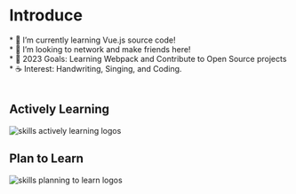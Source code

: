 <!-- My Readme Profile!
I spent a lot of time to make my Readme, and if you like it feel free to take inspiration!

**Acknowledgements**
Awesome Readme Templates
Awesome README
How to write a Good readme

**Authors**
@Pursuit01

**Deployment**
Creating a README on GitHub is a simple process. Here are the steps:

Click the "Create new file" button located in a new github repository (your username).

In the "Name your file" field, enter "README.md" (without the quotes).

Feel free to copy and paste anything you liked from my readme (Customizing it to fit your own theme and stats)

Once you've added all the content, scroll to the bottom of the page and click the "Commit new file" button.

Your README will now be visible on the main page of your repository. -->
<div align="center">
  
</div>
<h1>Introduce</h1>
* 🌳 I’m currently learning Vue.js source code! <br> 
  * 🐾 I’m looking to network and make friends here! <br>
  * 🌊 2023 Goals: Learning Webpack and Contribute to Open Source projects <br>
  * ☕ Interest: Handwriting, Singing, and Coding. <br>
<br>

<!-- <p align="center"> 
  <img src="assests/nightlife.gif" alt="Lofi Nightlight scene" /> 
</p> -->

<div align="left">
  <h2> <strong> Actively Learning </strong></h2>
  <img src="https://skillicons.dev/icons?i=vue,git,flutter,react,ts,html,css,js" alt="skills actively learning logos"> <br> 
  <h2> <strong> Plan to Learn </strong></h2>
  <img src="https://skillicons.dev/icons?i=webpack,svelte,vite,tailwind,nuxt,electron" alt="skills planning to learn logos">
</div>
